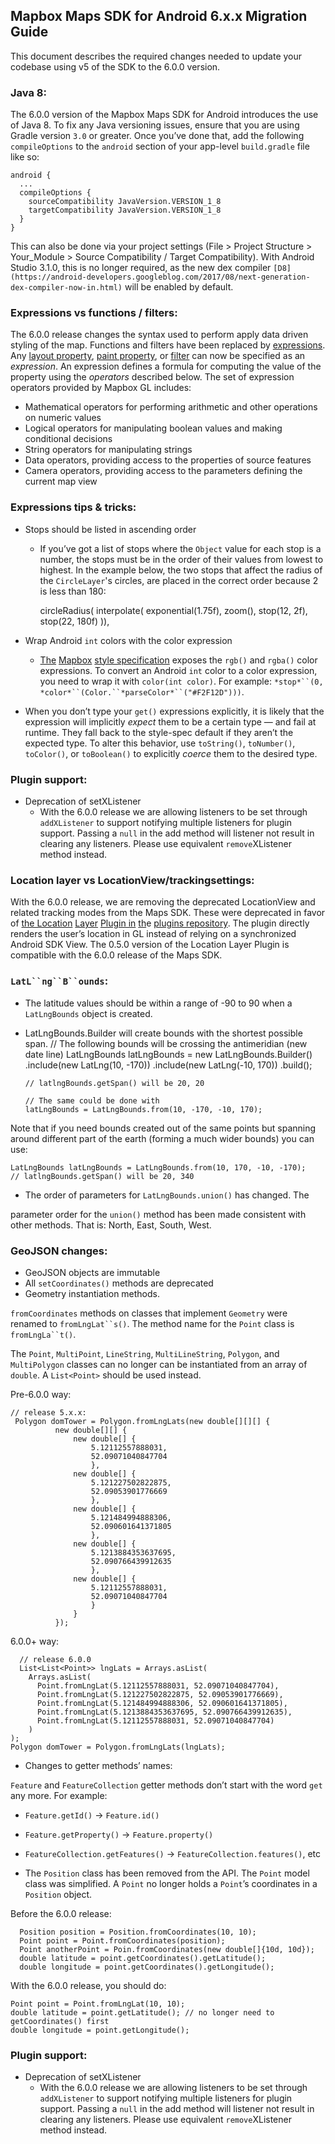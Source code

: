 ## Mapbox Maps SDK for Android 6.x.x Migration Guide 

This document describes the required changes needed to update your codebase using v5 of the SDK to the 6.0.0 version.

### Java 8:

The 6.0.0 version of the Mapbox Maps SDK for Android introduces the use of Java 8. To fix any Java versioning issues, ensure that you are using Gradle version `3.0` or greater. Once you’ve done that, add the following `compileOptions`  to the `android` section of your app-level `build.gradle` file like so:


    android {
      ...
      compileOptions {
        sourceCompatibility JavaVersion.VERSION_1_8
        targetCompatibility JavaVersion.VERSION_1_8
      }
    }

This can also be done via your project settings (File > Project Structure > Your_Module > Source Compatibility / Target Compatibility). With Android Studio 3.1.0, this is no longer required, as the new dex compiler `[D8](https://android-developers.googleblog.com/2017/08/next-generation-dex-compiler-now-in.html)` will be enabled by default.


### Expressions vs functions / filters:

The 6.0.0 release changes the syntax used to perform apply data driven styling of the map. Functions and filters have been replaced by [expressions](https://www.mapbox.com/mapbox-gl-js/style-spec/#expressions). Any [layout property](https://www.mapbox.com/mapbox-gl-js/style-spec/#layout-property), [paint property](https://www.mapbox.com/mapbox-gl-js/style-spec/#paint-property), or [filter](https://www.mapbox.com/mapbox-gl-js/style-spec/#layer-filter) can now be specified as an *expression*. An expression defines a formula for computing the value of the property using the *operators* described below. The set of expression operators provided by Mapbox GL includes:

- Mathematical operators for performing arithmetic and other operations on numeric values
- Logical operators for manipulating boolean values and making conditional decisions
- String operators for manipulating strings
- Data operators, providing access to the properties of source features
- Camera operators, providing access to the parameters defining the current map view
### Expressions tips & tricks:
- Stops should be listed in ascending order
  - If you’ve got a list of stops where the `Object` value for each stop is a number, the stops must be in the order of their values from lowest to highest. In the example below, the two stops that affect the radius of the `CircleLayer`'s circles, are placed in the correct order because 2 is less than 180:
  
    circleRadius(
      interpolate(
        exponential(1.75f),
        zoom(),
        stop(12, 2f),
        stop(22, 180f)
    )),


- Wrap Android `int` colors with the color expression
  - [The](https://www.mapbox.com/mapbox-gl-js/style-spec/#expressions) [Mapbox](https://www.mapbox.com/mapbox-gl-js/style-spec/#expressions) [style specif](https://www.mapbox.com/mapbox-gl-js/style-spec/#expressions)[i](https://www.mapbox.com/mapbox-gl-js/style-spec/#expressions)[cation](https://www.mapbox.com/mapbox-gl-js/style-spec/#expressions) exposes the `rgb()` and `rgba()` color expressions. To convert an Android `int` color to a color expression, you need to wrap it with `color(int color)`. For example:  `*stop*``(0,` `*color*``(Color.``*parseColor*``("#F2F12D")))`.
- When you don’t type your `get()` expressions explicitly, it is likely that the expression will implicitly *expect* them to be a certain type — and fail at runtime. They fall back to the style-spec default if they aren’t the expected type. To alter this behavior, use `toString()`, `toNumber()`, `toColor()`, or `toBoolean()` to explicitly *coerce* them to the desired type.
### Plugin support:
- Deprecation of setXListener
  - With the 6.0.0 release we are allowing listeners to be set through `addXListener` to support notifying multiple listeners for plugin support. Passing a `null` in the add method will listener not result in clearing any listeners. Please use equivalent `remove`XListener method instead.


### Location layer vs LocationView/trackingsettings:

With the 6.0.0 release, we are removing the deprecated LocationView and related tracking modes from the Maps SDK. These were deprecated in favor of [the Location](https://github.com/mapbox/mapbox-plugins-android/tree/master/plugin-locationlayer) [](https://github.com/mapbox/mapbox-plugins-android/tree/master/plugin-locationlayer)[Layer](https://github.com/mapbox/mapbox-plugins-android/tree/master/plugin-locationlayer) [](https://github.com/mapbox/mapbox-plugins-android/tree/master/plugin-locationlayer)[Plugin in](https://github.com/mapbox/mapbox-plugins-android/tree/master/plugin-locationlayer) [th](https://github.com/mapbox/mapbox-plugins-android/tree/master/plugin-locationlayer)e [plugins repository](https://github.com/mapbox/mapbox-plugins-android/tree/master/plugin-locationlayer). The plugin directly renders the user’s location in GL instead of relying on a synchronized Android SDK View. The 0.5.0 version of the Location Layer Plugin is compatible with the 6.0.0 release of the Maps SDK.


### `LatL``ng``B``ounds`:
- The latitude values should be within a range of -90 to 90 when a  `LatLngBounds` object is created.
- LatLngBounds.Builder will create bounds with the shortest possible span.
     // The following bounds will be crossing the antimeridian (new date line)
     LatLngBounds latLngBounds = new LatLngBounds.Builder()
      .include(new LatLng(10, -170))
      .include(new LatLng(-10, 170))
      .build();
    
      // latlngBounds.getSpan() will be 20, 20  
    
      // The same could be done with
      latLngBounds = LatLngBounds.from(10, -170, -10, 170); 
    
  

Note that if you need bounds created out of the same points but spanning around different part of the earth (forming a much wider bounds)  you can use:


    LatLngBounds latLngBounds = LatLngBounds.from(10, 170, -10, -170);
    // latlngBounds.getSpan() will be 20, 340  


- The order of parameters for `LatLngBounds.union()` has changed. The 

 parameter order for the `union()` method has been made consistent with other methods. That is: North, East, South, West.

### GeoJSON changes:
- GeoJSON objects are immutable
- All `setCoordinates()` methods are deprecated
- Geometry instantiation methods. 

`fromCoordinates` methods on classes that implement  `Geometry` were renamed to `fromLngLat``s()`. The method name for the `Point`  class is `fromLngLa``t()`.

The `Point`, `MultiPoint`, `LineString`, `MultiLineString`, `Polygon`, and `MultiPolygon` classes can no longer can be instantiated from an array of `double`. A  `List<Point>` should be used instead.

Pre-6.0.0 way:

    // release 5.x.x:
     Polygon domTower = Polygon.fromLngLats(new double[][][] {
              new double[][] {
                  new double[] {
                      5.12112557888031,
                      52.09071040847704
                      },
                  new double[] {
                      5.121227502822875,
                      52.09053901776669
                      },
                  new double[] {
                      5.121484994888306,
                      52.090601641371805
                      },
                  new double[] {
                      5.1213884353637695,
                      52.090766439912635
                      },
                  new double[] {
                      5.12112557888031,
                      52.09071040847704
                      }
                  }
              });

6.0.0+ way:

      // release 6.0.0
      List<List<Point>> lngLats = Arrays.asList(
        Arrays.asList(
          Point.fromLngLat(5.12112557888031, 52.09071040847704),
          Point.fromLngLat(5.121227502822875, 52.09053901776669),
          Point.fromLngLat(5.121484994888306, 52.090601641371805),
          Point.fromLngLat(5.1213884353637695, 52.090766439912635),
          Point.fromLngLat(5.12112557888031, 52.09071040847704)
        )
    );
    Polygon domTower = Polygon.fromLngLats(lngLats);


- Changes to getter methods’ names:

`Feature` and `FeatureCollection` getter methods don’t start with the word `get` any more. For example:

  - `Feature.getId()` → `Feature.id()`
  - `Feature.getProperty()` → `Feature.property()`
  - `FeatureCollection.getFeatures()` → `FeatureCollection.features()`, etc


- The `Position` class has been removed from the API.  The `Point` model class was simplified. A `Point` no longer holds a `Point`’s coordinates in a `Position` object.

Before the 6.0.0 release:

      Position position = Position.fromCoordinates(10, 10);
      Point point = Point.fromCoordinates(position);
      Point anotherPoint = Poin.fromCoordinates(new double[]{10d, 10d});
      double latitude = point.getCoordinates().getLatitude();
      double longitude = point.getCoordinates().getLongitude();

With the 6.0.0 release, you should do:

    Point point = Point.fromLngLat(10, 10);
    double latitude = point.getLatitude(); // no longer need to getCoordinates() first
    double longitude = point.getLongitude();


### Plugin support:
- Deprecation of setXListener
  - With the 6.0.0 release we are allowing listeners to be set through `addXListener` to support notifying multiple listeners for plugin support. Passing a `null` in the add method will listener not result in clearing any listeners. Please use equivalent `remove`XListener method instead.

